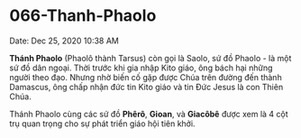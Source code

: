# 066-Thanh-Phaolo

Date: Dec 25, 2020 10:38 AM

**Thánh Phaolo** (Phaolô thành Tarsus) còn gọi là Saolo, sứ đồ Phaolo - là một sứ đồ dân ngoại. Thời trước khi gia nhập Kito giáo, ông bách hại những người theo đạo. Nhưng nhờ biến cố gặp được Chúa trên đường đến thành Damascus, ông chấp nhận đức tin Kito giáo và tin Đức Jesus là con Thiên Chúa.

Thánh Phaolo cùng các sứ đồ **Phêrô**, **Gioan**, và **Giacôbê** được xem là 4 cột trụ quan trọng cho sự phát triển giáo hội tiên khởi.